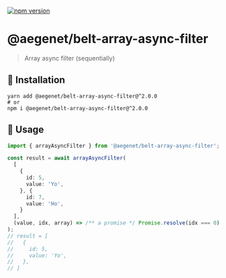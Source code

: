 [![npm version](https://img.shields.io/npm/v/@aegenet/belt-array-async-filter.svg)](https://www.npmjs.com/package/@aegenet/belt-array-async-filter)
<br>

# @aegenet/belt-array-async-filter

> Array async filter (sequentially)

## 💾 Installation

```shell
yarn add @aegenet/belt-array-async-filter@^2.0.0
# or
npm i @aegenet/belt-array-async-filter@^2.0.0
```

## 📝 Usage

```typescript
import { arrayAsyncFilter } from '@aegenet/belt-array-async-filter';

const result = await arrayAsyncFilter(
  [
    {
      id: 5,
      value: 'Yo',
    }, {
      id: 7,
      value: 'Ho',
    }
  ],
  (value, idx, array) => /** a promise */ Promise.resolve(idx === 0)
);
// result = [
//   {
//     id: 5,
//     value: 'Yo',
//   },
// ]
```
